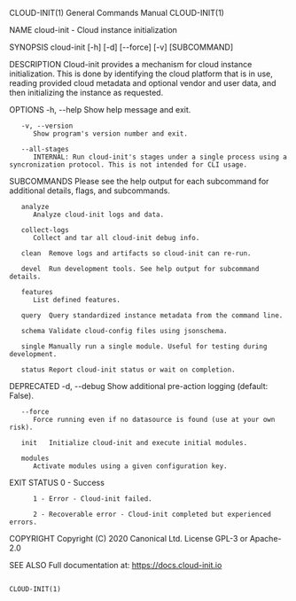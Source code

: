 CLOUD-INIT(1)							    General Commands Manual							 CLOUD-INIT(1)

NAME
       cloud-init - Cloud instance initialization

SYNOPSIS
       cloud-init [-h] [-d] [--force] [-v] [SUBCOMMAND]

DESCRIPTION
       Cloud-init  provides  a	mechanism  for cloud instance initialization.  This is done by identifying the cloud platform that is in use, reading provided
       cloud metadata and optional vendor and user data, and then initializing the instance as requested.

OPTIONS
       -h, --help
	      Show help message and exit.

       -v, --version
	      Show program's version number and exit.

       --all-stages
	      INTERNAL: Run cloud-init's stages under a single process using a syncronization protocol. This is not intended for CLI usage.

SUBCOMMANDS
       Please see the help output for each subcommand for additional details, flags, and subcommands.

       analyze
	      Analyze cloud-init logs and data.

       collect-logs
	      Collect and tar all cloud-init debug info.

       clean  Remove logs and artifacts so cloud-init can re-run.

       devel  Run development tools. See help output for subcommand details.

       features
	      List defined features.

       query  Query standardized instance metadata from the command line.

       schema Validate cloud-config files using jsonschema.

       single Manually run a single module. Useful for testing during development.

       status Report cloud-init status or wait on completion.

DEPRECATED
       -d, --debug
	      Show additional pre-action logging (default: False).

       --force
	      Force running even if no datasource is found (use at your own risk).

       init   Initialize cloud-init and execute initial modules.

       modules
	      Activate modules using a given configuration key.

EXIT STATUS
	      0 - Success

	      1 - Error - Cloud-init failed.

	      2 - Recoverable error - Cloud-init completed but experienced errors.

COPYRIGHT
       Copyright (C) 2020 Canonical Ltd. License GPL-3 or Apache-2.0

SEE ALSO
       Full documentation at: <https://docs.cloud-init.io>

																		 CLOUD-INIT(1)

